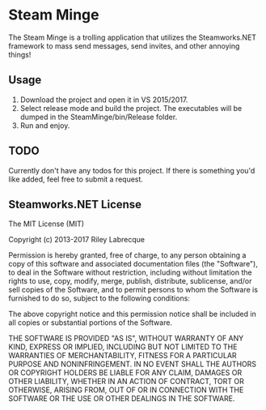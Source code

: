 # Steam Minge
The Steam Minge is a trolling application that utilizes the Steamworks.NET framework to mass send messages, send invites, and other annoying things!


## Usage
1. Download the project and open it in VS 2015/2017.
2. Select release mode and build the project. The executables will be dumped in the SteamMinge/bin/Release folder. 
3. Run and enjoy.


## TODO
Currently don't have any todos for this project. If there is something you'd like added, feel free to submit a request.


## Steamworks.NET License
The MIT License (MIT)

Copyright (c) 2013-2017 Riley Labrecque

Permission is hereby granted, free of charge, to any person obtaining a copy
of this software and associated documentation files (the "Software"), to deal
in the Software without restriction, including without limitation the rights
to use, copy, modify, merge, publish, distribute, sublicense, and/or sell
copies of the Software, and to permit persons to whom the Software is
furnished to do so, subject to the following conditions:

The above copyright notice and this permission notice shall be included in
all copies or substantial portions of the Software.

THE SOFTWARE IS PROVIDED "AS IS", WITHOUT WARRANTY OF ANY KIND, EXPRESS OR
IMPLIED, INCLUDING BUT NOT LIMITED TO THE WARRANTIES OF MERCHANTABILITY,
FITNESS FOR A PARTICULAR PURPOSE AND NONINFRINGEMENT. IN NO EVENT SHALL THE
AUTHORS OR COPYRIGHT HOLDERS BE LIABLE FOR ANY CLAIM, DAMAGES OR OTHER
LIABILITY, WHETHER IN AN ACTION OF CONTRACT, TORT OR OTHERWISE, ARISING FROM,
OUT OF OR IN CONNECTION WITH THE SOFTWARE OR THE USE OR OTHER DEALINGS IN
THE SOFTWARE.
